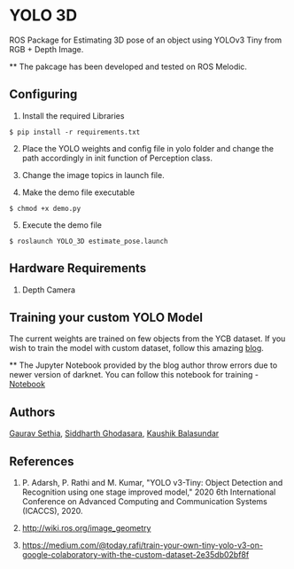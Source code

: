 # YOLO 3D
ROS Package for Estimating 3D pose of an object using YOLOv3 Tiny from RGB + Depth Image. 

** The pakcage has been developed and tested on ROS Melodic. 

## Configuring
1. Install the required Libraries
```
$ pip install -r requirements.txt
```

2. Place the YOLO weights and config file in yolo folder and change the path accordingly in init function of Perception class.

3. Change the image topics in launch file.

4. Make the demo file executable
```
$ chmod +x demo.py
```

5. Execute the demo file
```
$ roslaunch YOLO_3D estimate_pose.launch
```

## Hardware Requirements

1. Depth Camera


## Training your custom YOLO Model

The current weights are trained on few objects from the YCB dataset. If you wish to train the model with custom dataset, follow this amazing [blog](https://medium.com/@today.rafi/train-your-own-tiny-yolo-v3-on-google-colaboratory-with-the-custom-dataset-2e35db02bf8f).

** The Jupyter Notebook provided by the blog author throw errors due to newer version of darknet. 
You can follow this notebook for training - [Notebook](https://colab.research.google.com/drive/1lJeAhFkzwXNxRljMiE0UfL6fPmwVwVi3?usp=sharing)


## Authors
[Gaurav Sethia](https://github.com/gauravsethia08), [Siddharth Ghodasara](https://github.com/SiddharthGhodasara), [Kaushik Balasundar](https://github.com/kaushikbalasundar)


## References
1. P. Adarsh, P. Rathi and M. Kumar, "YOLO v3-Tiny: Object Detection and Recognition using one stage improved model," 2020 6th International Conference on Advanced Computing and Communication Systems (ICACCS), 2020.

2. http://wiki.ros.org/image_geometry

3. https://medium.com/@today.rafi/train-your-own-tiny-yolo-v3-on-google-colaboratory-with-the-custom-dataset-2e35db02bf8f

 
